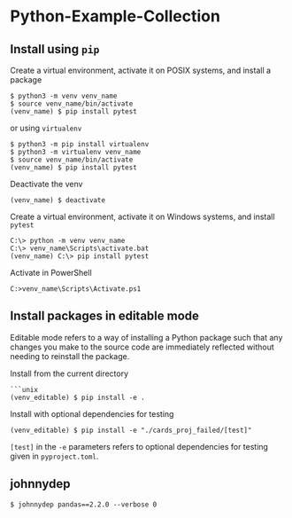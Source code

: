# Python-Example-Collection

## Install using `pip`

Create a virtual environment, activate it on POSIX systems, and install a package
```unix
$ python3 -m venv venv_name
$ source venv_name/bin/activate
(venv_name) $ pip install pytest
```
or using `virtualenv`
```unix
$ python3 -m pip install virtualenv
$ python3 -m virtualenv venv_name
$ source venv_name/bin/activate
(venv_name) $ pip install pytest
```
Deactivate the venv
```unix
(venv_name) $ deactivate
```
Create a virtual environment, activate it on Windows systems, and install `pytest`
```windows
C:\> python -m venv venv_name
C:\> venv_name\Scripts\activate.bat
(venv_name) C:\> pip install pytest
```
Activate in PowerShell
```windows
C:>venv_name\Scripts\Activate.ps1
```

## Install packages in editable mode

Editable mode refers to a way of installing a Python package such that any changes 
you make to the source code are immediately reflected without needing to reinstall the package.

Install from the current directory
```unix
```unix
(venv_editable) $ pip install -e .
```

Install with optional dependencies for testing
```unix
(venv_editable) $ pip install -e "./cards_proj_failed/[test]"
```

`[test]` in the `-e` parameters refers to optional dependencies for testing given in `pyproject.toml`.

## johnnydep
```ubuntu
$ johnnydep pandas==2.2.0 --verbose 0
```
